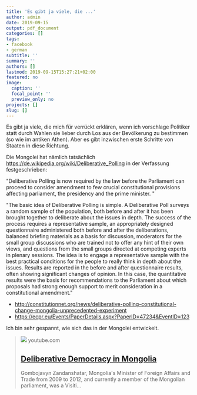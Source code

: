 ```yaml
---
title: 'Es gibt ja viele, die ...'
author: admin
date: 2019-09-15
output: pdf_document
categories: []
tags:
- facebook
- german
subtitle: ''
summary: ''
authors: []
lastmod: 2019-09-15T15:27:21+02:00
featured: no
image:
  caption: ''
  focal_point: ''
  preview_only: no
projects: []
slug: []
---
```

Es gibt ja viele, die mich für verrückt erklären, wenn ich vorschlage Politiker statt durch Wahlen sie lieber durch Los aus der Bevölkerung zu bestimmen (so wie im antiken Athen). Aber es gibt inzwischen erste Schritte von Staaten in diese Richtung.

Die Mongolei hat nämlich tatsächlich https://de.wikipedia.org/wiki/Deliberative_Polling in der Verfassung festgeschrieben:

"Deliberative Polling is now required by the law before the Parliament can proceed to consider amendment to few crucial constitutional provisions affecting parliament, the presidency and the prime minister. "

"The basic idea of Deliberative Polling is simple. A Deliberative Poll surveys a random sample of the population, both before and after it has been brought together to deliberate about the issues in depth. The success of the process requires a representative sample, an appropriately designed questionnaire administered both before and after the deliberations, balanced briefing materials as a basis for discussion, moderators for the small group discussions who are trained not to offer any hint of their own views, and questions from the small groups directed at competing experts in plenary sessions. The idea is to engage a representative sample with the best practical conditions for the people to really think in depth about the issues. Results are reported in the before and after questionnaire results, often showing significant changes of opinion. In this case, the quantitative results were the basis for recommendations to the Parliament about which proposals had strong enough support to merit consideration in a constitutional amendment."

- http://constitutionnet.org/news/deliberative-polling-constitutional-change-mongolia-unprecedented-experiment
- https://ecpr.eu/Events/PaperDetails.aspx?PaperID=47234&EventID=123

Ich bin sehr gespannt, wie sich das in der Mongolei entwickelt.
> [![](https://i.ytimg.com/vi/mzjiRUqq_MM/maxresdefault.jpg)](https://www.youtube.com/watch?v=mzjiRUqq_MM)
> youtube.com
> ## [Deliberative Democracy in Mongolia](https://www.youtube.com/watch?v=mzjiRUqq_MM)
>
>Gombojavyn Zandanshatar, Mongolia's Minister of Foreign Affairs and Trade from 2009 to 2012, and currently a member of the Mongolian parliament, was a Visiti...

